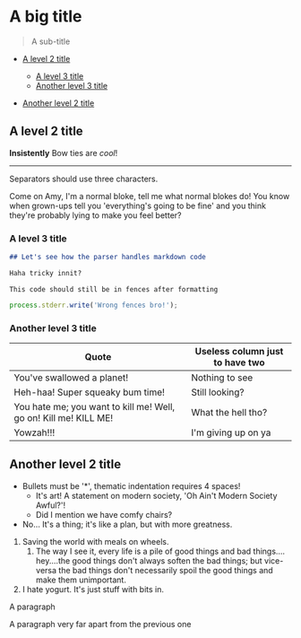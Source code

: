 # A big title

> A sub-title

<!-- TOC START min:2 max:4 -->

* [A level 2 title](#a-level-2-title)

  * [A level 3 title](#a-level-3-title)
  * [Another level 3 title](#another-level-3-title)

* [Another level 2 title](#another-level-2-title)

<!-- TOC END -->

## A level 2 title

__Insistently__ Bow ties are _cool_!

---

Separators should use three characters.

Come on Amy, I'm a normal bloke, tell me what normal blokes do! You know when grown-ups tell you 'everything's going to be fine' and you think they're probably lying to make you feel better?

### A level 3 title

```markdown
## Let's see how the parser handles markdown code

Haha tricky innit?
```

```
This code should still be in fences after formatting
```

```js
process.stderr.write('Wrong fences bro!');
```

### Another level 3 title

| Quote                                                            | Useless column just to have two |
| ---------------------------------------------------------------- | ------------------------------- |
| You've swallowed a planet!                                       | Nothing to see                  |
| Heh-haa! Super squeaky bum time!                                 | Still looking?                  |
| You hate me; you want to kill me! Well, go on! Kill me! KILL ME! | What the hell tho?              |
| Yowzah!!!                                                        | I'm giving up on ya             |

## Another level 2 title

* Bullets must be '\*', thematic indentation requires 4 spaces!
  * It's art! A statement on modern society, 'Oh Ain't Modern Society Awful?'!
  * Did I mention we have comfy chairs?
* No… It's a thing; it's like a plan, but with more greatness.

1. Saving the world with meals on wheels.
   1. The way I see it, every life is a pile of good things and bad things.…hey.…the good things don't always soften the bad things; but vice-versa the bad things don't necessarily spoil the good things and make them unimportant.
2. I hate yogurt. It's just stuff with bits in.

A paragraph

A paragraph very far apart from the previous one
